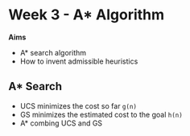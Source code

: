 # Week 3 - A* Algorithm

**Aims**

- A* search algorithm 
- How to invent admissible heuristics

## A* Search

- UCS minimizes the cost so far `g(n)`
- GS minimizes the estimated cost to the goal `h(n)`
- A* combing UCS and GS